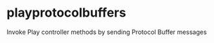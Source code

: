 playprotocolbuffers
===================

Invoke Play controller methods by sending Protocol Buffer messages